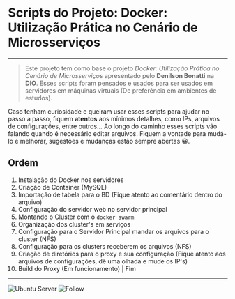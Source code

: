 # Scripts do Projeto: Docker: Utilização Prática no Cenário de Microsserviços
---------------------------------------------------------------------------------------------------------------------------------------------------------
> Este projeto tem como base o projeto *Docker: Utilização Prática no Cenário de Microsserviços* apresentado pelo **Denilson Bonatti** na **DIO**. Esses scripts foram pensados e usados para ser usados em servidores em máquinas virtuais (De preferência em ambientes de estudos).

Caso tenham curiosidade e queiram usar esses scripts para ajudar no passo a passo, fiquem **atentos** aos mínimos detalhes, como IPs, arquivos de configurações, entre outros... Ao longo do caminho esses scripts vão falando quando é necessário editar arquivos. Fiquem a vontade para mudá-lo e melhorar, sugestões e mudanças estão sempre abertas 😀.
## Ordem
1. Instalação do Docker nos servidores
2. Criação de Container (MySQL)
3. Importação de tabela para o BD (Fique atento ao comentário dentro do arquivo)
4. Configuração do servidor web no servidor principal
5. Montando o Cluster com o `docker swarm`
6. Organização dos cluster's em serviços
7. Configuração para o Servidor Principal mandar os arquivos para o cluster (NFS)
8. Configuração para os clusters receberem os arquivos (NFS)
9. Criação de diretórios para o proxy e sua configuração (Fique atento aos arquivos de configurações, dê uma olhada e mude os IP's)
10. Build do Proxy (Em funcionamento) | Fim
-----------------------------------------------------------------------------------------------------
![Ubuntu Server](https://img.shields.io/badge/Ubuntu%20Server-22.04-orange)
![Follow](https://img.shields.io/badge/Github-Follow-BLACk)